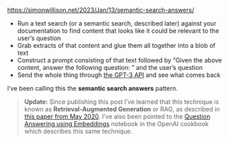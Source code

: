https://simonwillison.net/2023/Jan/13/semantic-search-answers/

-   Run a text search (or a semantic search, described later) against your documentation to find content that looks like it could be relevant to the user’s question
-   Grab extracts of that content and glue them all together into a blob of text
-   Construct a prompt consisting of that text followed by “Given the above content, answer the following question: ” and the user’s question
-   Send the whole thing through [the GPT-3 API](https://beta.openai.com/docs/api-reference/completions) and see what comes back

I’ve been calling this the **semantic search answers** pattern.

> **Update:** Since publishing this post I’ve learned that this technique is known as **Retrieval-Augmented Generation** or RAG, as described in [this paper from May 2020](https://arxiv.org/abs/2005.11401). I’ve also been pointed to the [Question Answering using Embeddings](https://github.com/openai/openai-cookbook/blob/main/examples/Question_answering_using_embeddings.ipynb) notebook in the OpenAI cookbook which describes this same technique.